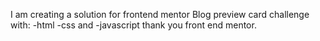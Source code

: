 I am creating a solution for frontend mentor Blog preview card challenge with:
 -html 
 -css and 
 -javascript
 thank you front end mentor.
